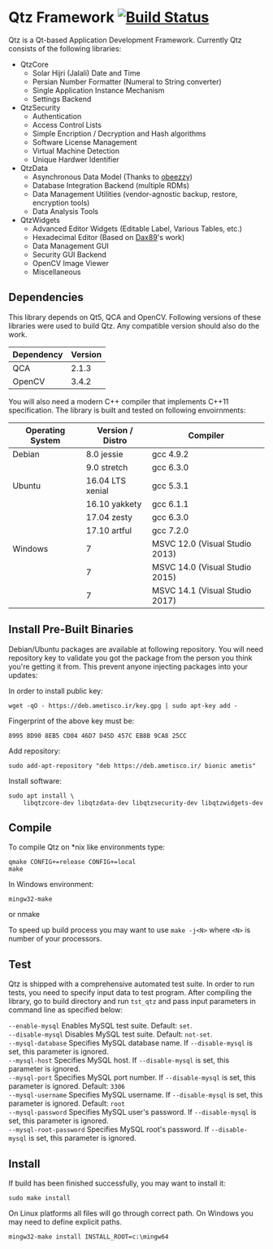 # Qtz Framework [![Build Status](https://travis-ci.org/soroush/Qtz.png?branch=master)](https://travis-ci.org/soroush/Qtz)

Qtz is a Qt-based Application Development Framework. Currently Qtz consists of 
the following libraries:

* QtzCore
  - Solar Hijri (Jalali) Date and Time
  - Persian Number Formatter (Numeral to String converter)
  - Single Application Instance Mechanism
  - Settings Backend
* QtzSecurity
  - Authentication
  - Access Control Lists
  - Simple Encription / Decryption and Hash algorithms
  - Software License Management
  - Virtual Machine Detection
  - Unique Hardwer Identifier
* QtzData
  - Asynchronous Data Model (Thanks to [obeezzy](https://github.com/obeezzy/AsyncSql))
  - Database Integration Backend (multiple RDMs)
  - Data Management Utilities (vendor-agnostic backup, restore, encryption tools)
  - Data Analysis Tools
* QtzWidgets
  - Advanced Editor Widgets (Editable Label, Various Tables, etc.)
  - Hexadecimal Editor (Based on [Dax89](https://github.com/Dax89/QHexEdit)'s work)
  - Data Management GUI
  - Security GUI Backend
  - OpenCV Image Viewer
  - Miscellaneous 

## Dependencies

This library depends on Qt5, QCA and OpenCV. Following versions of these
libraries were used to build Qtz. Any compatible version should also do the
work.

| Dependency      | Version              |
| ----------------|----------------------|
| QCA             | 2.1.3                |
| OpenCV          | 3.4.2                |


You will also need a modern C++ compiler that implements C++11 specification.
The library is built and tested on following envoirnments:

| Operating System      | Version / Distro     | Compiler                     |
| ----------------------|----------------------|------------------------------|
| Debian                | 8.0 jessie           | gcc 4.9.2                    |
|                       | 9.0 stretch          | gcc 6.3.0                    |
| Ubuntu                | 16.04 LTS xenial     | gcc 5.3.1                    |
|                       | 16.10 yakkety        | gcc 6.1.1                    |
|                       | 17.04 zesty          | gcc 6.3.0                    |
|                       | 17.10 artful         | gcc 7.2.0                    |
| Windows               | 7                    | MSVC 12.0 (Visual Studio 2013)  |
|                       | 7                    | MSVC 14.0 (Visual Studio 2015)  |
|                       | 7                    | MSVC 14.1 (Visual Studio 2017)  |

## Install Pre-Built Binaries

Debian/Ubuntu packages are available at following repository. You will need 
repository key to validate you got the package from the person you think you're 
getting it from. This prevent anyone injecting packages into your updates:

In order to install public key:

    wget -qO - https://deb.ametisco.ir/key.gpg | sudo apt-key add -
    
Fingerprint of the above key must be:

    8995 8D90 8EB5 CD04 46D7 D45D 457C EB8B 9CA8 25CC
    
Add repository:

    sudo add-apt-repository "deb https://deb.ametisco.ir/ bionic ametis"
    
Install software:

    sudo apt install \
        libqtzcore-dev libqtzdata-dev libqtzsecurity-dev libqtzwidgets-dev

## Compile
To compile Qtz on *nix like environments type:

    qmake CONFIG+=release CONFIG+=local
    make

In Windows environment:

    mingw32-make
or
    nmake

To speed up build process you may want to use `make -j<N>` where `<N>` is number
of your processors.

## Test
Qtz is shipped with a comprehensive automated test suite. In order to run tests,
you need to specify input data to test program. After compiling the library, go
to build directory and run `tst_qtz` and pass input parameters in command line
as specified below:

`--enable-mysql` Enables MySQL test suite. Default: `set`.  
`--disable-mysql` Disables MySQL test suite. Default: `not-set`.  
`--mysql-database` Specifies MySQL database name. If `--disable-mysql` is set, this parameter is ignored.  
`--mysql-host` Specifies MySQL host. If `--disable-mysql` is set, this parameter is ignored.  
`--mysql-port` Specifies MySQL port number. If `--disable-mysql` is set, this parameter is ignored. Default: `3306`  
`--mysql-username` Specifies MySQL username. If `--disable-mysql` is set, this parameter is ignored. Default: `root`  
`--mysql-password` Specifies MySQL user's password. If `--disable-mysql` is set, this parameter is ignored.  
`--mysql-root-password` Specifies MySQL root's password. If `--disable-mysql` is set, this parameter is ignored.


## Install
If build has been finished successfully, you may want to install it:

    sudo make install

On Linux platforms all files will go through correct path. On Windows you may
need to define explicit paths.

    mingw32-make install INSTALL_ROOT=c:\mingw64
